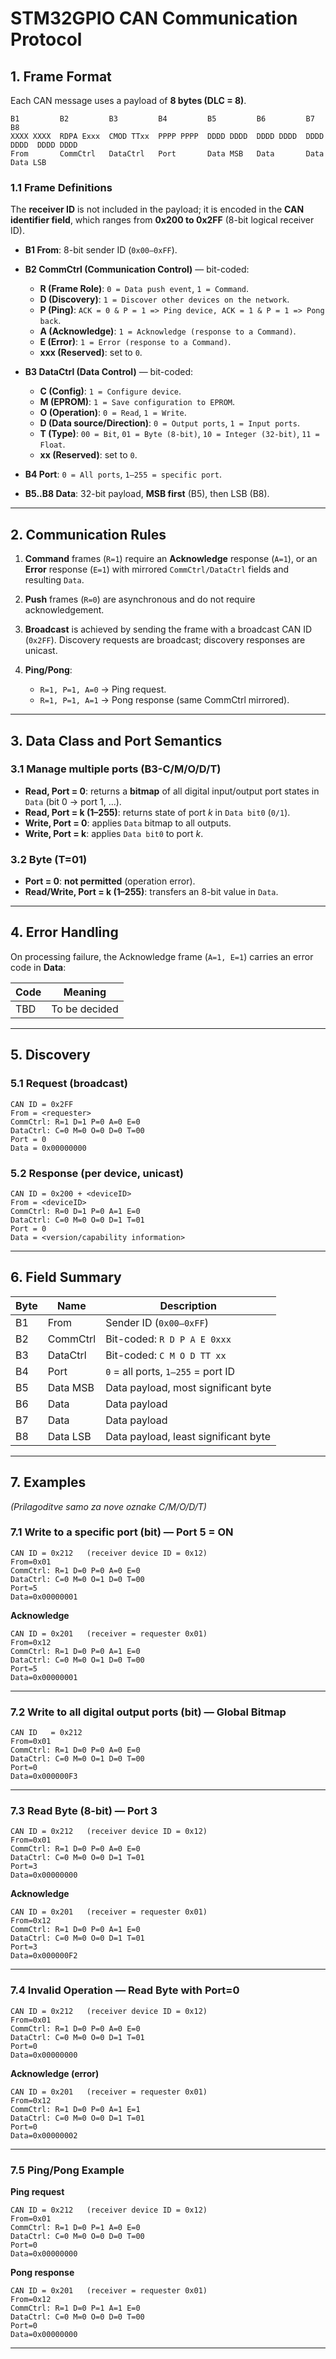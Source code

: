 # STM32GPIO CAN Communication Protocol

## 1. Frame Format

Each CAN message uses a payload of **8 bytes (DLC = 8)**.

```
B1         B2         B3         B4         B5         B6         B7         B8
XXXX XXXX  RDPA Exxx  CMOD TTxx  PPPP PPPP  DDDD DDDD  DDDD DDDD  DDDD DDDD  DDDD DDDD
From       CommCtrl   DataCtrl   Port       Data MSB   Data       Data       Data LSB
```

### 1.1 Frame Definitions

The **receiver ID** is not included in the payload; it is encoded in the **CAN identifier field**, which ranges from **0x200 to 0x2FF** (8-bit logical receiver ID).

* **B1 From**: 8-bit sender ID (`0x00–0xFF`).

* **B2 CommCtrl (Communication Control)** — bit-coded:

  * **R (Frame Role)**: `0 = Data push event`, `1 = Command`.
  * **D (Discovery)**: `1 = Discover other devices on the network`.
  * **P (Ping)**: `ACK = 0 & P = 1 => Ping device, ACK = 1 & P = 1 => Pong back`.
  * **A (Acknowledge)**: `1 = Acknowledge (response to a Command)`.
  * **E (Error)**: `1 = Error (response to a Command)`.
  * **xxx (Reserved)**: set to `0`.

* **B3 DataCtrl (Data Control)** — bit-coded:

  * **C (Config)**: `1 = Configure device`.
  * **M (EPROM)**: `1 = Save configuration to EPROM`.
  * **O (Operation)**: `0 = Read`, `1 = Write`.
  * **D (Data source/Direction)**: `0 = Output ports`, `1 = Input ports`.
  * **T (Type)**: `00 = Bit`, `01 = Byte (8-bit)`, `10 = Integer (32-bit)`, `11 = Float`.
  * **xx (Reserved)**: set to `0`.

* **B4 Port**: `0 = All ports`, `1–255 = specific port`.

* **B5..B8 Data**: 32-bit payload, **MSB first** (B5), then LSB (B8).

---

## 2. Communication Rules

1. **Command** frames (`R=1`) require an **Acknowledge** response (`A=1`), or an **Error** response (`E=1`) with mirrored `CommCtrl/DataCtrl` fields and resulting `Data`.
2. **Push** frames (`R=0`) are asynchronous and do not require acknowledgement.
3. **Broadcast** is achieved by sending the frame with a broadcast CAN ID (`0x2FF`). Discovery requests are broadcast; discovery responses are unicast.
4. **Ping/Pong**:

   * `R=1, P=1, A=0` → Ping request.
   * `R=1, P=1, A=1` → Pong response (same CommCtrl mirrored).

---

## 3. Data Class and Port Semantics

### 3.1 Manage multiple ports (B3-C/M/O/D/T)

* **Read, Port = 0**: returns a **bitmap** of all digital input/output port states in `Data` (bit 0 → port 1, …).
* **Read, Port = k (1–255)**: returns state of port *k* in `Data bit0` (`0/1`).
* **Write, Port = 0**: applies `Data` bitmap to all outputs.
* **Write, Port = k**: applies `Data bit0` to port *k*.

### 3.2 Byte (T=01)

* **Port = 0**: **not permitted** (operation error).
* **Read/Write, Port = k (1–255)**: transfers an 8-bit value in `Data`.

---

## 4. Error Handling

On processing failure, the Acknowledge frame (`A=1, E=1`) carries an error code in **Data**:

| Code | Meaning       |
| ---- | ------------- |
| TBD  | To be decided |

---

## 5. Discovery

### 5.1 Request (broadcast)

```
CAN ID = 0x2FF
From = <requester>
CommCtrl: R=1 D=1 P=0 A=0 E=0
DataCtrl: C=0 M=0 O=0 D=0 T=00
Port = 0
Data = 0x00000000
```

### 5.2 Response (per device, unicast)

```
CAN ID = 0x200 + <deviceID>
From = <deviceID>
CommCtrl: R=0 D=1 P=0 A=1 E=0
DataCtrl: C=0 M=0 O=0 D=1 T=01
Port = 0
Data = <version/capability information>
```

---

## 6. Field Summary

| Byte | Name     | Description                          |
| ---- | -------- | ------------------------------------ |
| B1   | From     | Sender ID (`0x00–0xFF`)              |
| B2   | CommCtrl | Bit-coded: `R D P A E 0xxx`          |
| B3   | DataCtrl | Bit-coded: `C M O D TT xx`           |
| B4   | Port     | `0` = all ports, `1–255` = port ID   |
| B5   | Data MSB | Data payload, most significant byte  |
| B6   | Data     | Data payload                         |
| B7   | Data     | Data payload                         |
| B8   | Data LSB | Data payload, least significant byte |

---

## 7. Examples

*(Prilagoditve samo za nove oznake C/M/O/D/T)*

### 7.1 Write to a specific port (bit) — Port 5 = ON

```
CAN ID = 0x212   (receiver device ID = 0x12)
From=0x01
CommCtrl: R=1 D=0 P=0 A=0 E=0
DataCtrl: C=0 M=0 O=1 D=0 T=00
Port=5
Data=0x00000001
```

**Acknowledge**

```
CAN ID = 0x201   (receiver = requester 0x01)
From=0x12
CommCtrl: R=1 D=0 P=0 A=1 E=0
DataCtrl: C=0 M=0 O=1 D=0 T=00
Port=5
Data=0x00000001
```

---

### 7.2 Write to all digital output ports (bit) — Global Bitmap

```
CAN ID   = 0x212
From=0x01
CommCtrl: R=1 D=0 P=0 A=0 E=0
DataCtrl: C=0 M=0 O=1 D=0 T=00
Port=0
Data=0x000000F3
```

---

### 7.3 Read Byte (8-bit) — Port 3

```
CAN ID = 0x212   (receiver device ID = 0x12)
From=0x01
CommCtrl: R=1 D=0 P=0 A=0 E=0
DataCtrl: C=0 M=0 O=0 D=1 T=01
Port=3
Data=0x00000000
```

**Acknowledge**

```
CAN ID = 0x201   (receiver = requester 0x01)
From=0x12
CommCtrl: R=1 D=0 P=0 A=1 E=0
DataCtrl: C=0 M=0 O=0 D=1 T=01
Port=3
Data=0x000000F2
```

---

### 7.4 Invalid Operation — Read Byte with Port=0

```
CAN ID = 0x212   (receiver device ID = 0x12)
From=0x01
CommCtrl: R=1 D=0 P=0 A=0 E=0
DataCtrl: C=0 M=0 O=0 D=1 T=01
Port=0
Data=0x00000000
```

**Acknowledge (error)**

```
CAN ID = 0x201   (receiver = requester 0x01)
From=0x12
CommCtrl: R=1 D=0 P=0 A=1 E=1
DataCtrl: C=0 M=0 O=0 D=1 T=01
Port=0
Data=0x00000002
```

---

### 7.5 Ping/Pong Example

**Ping request**

```
CAN ID = 0x212   (receiver device ID = 0x12)
From=0x01
CommCtrl: R=1 D=0 P=1 A=0 E=0
DataCtrl: C=0 M=0 O=0 D=0 T=00
Port=0
Data=0x00000000
```

**Pong response**

```
CAN ID = 0x201   (receiver = requester 0x01)
From=0x12
CommCtrl: R=1 D=0 P=1 A=1 E=0
DataCtrl: C=0 M=0 O=0 D=0 T=00
Port=0
Data=0x00000000
```

---
